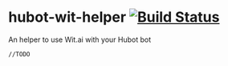 hubot-wit-helper [![Build Status](https://travis-ci.org/guillaumewuip/hubot-wit-helper.svg?branch=master)](https://travis-ci.org/guillaumewuip/hubot-wit-helper)
================

An helper to use Wit.ai with your Hubot bot

`//TODO`
